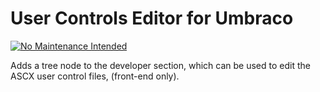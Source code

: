 # User Controls Editor for Umbraco

[![No Maintenance Intended](http://unmaintained.tech/badge.svg)](http://unmaintained.tech/)

Adds a tree node to the developer section, which can be used to edit the ASCX user control files, (front-end only).
